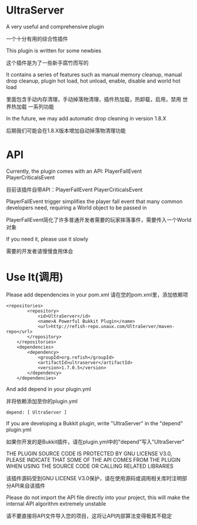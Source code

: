 # UltraServer
A very useful and comprehensive plugin

一个十分有用的综合性插件

This plugin is written for some newbies

这个插件是为了一些新手腐竹而写的

It contains a series of features such as manual memory cleanup, manual drop cleanup, plugin hot load, hot unload, enable, disable and world hot load

里面包含手动内存清理，手动掉落物清理，插件热加载，热卸载，启用，禁用 世界热加载 一系列功能

In the future, we may add automatic drop cleaning in version 1.8.X

后期我们可能会在1.8.X版本增加自动掉落物清理功能

# API
Currently, the plugin comes with an API: PlayerFallEvent PlayerCriticalsEvent

目前该插件自带API：PlayerFallEvent PlayerCriticalsEvent

PlayerFallEvent trigger simplifies the player fall event that many common developers need, requiring a World object to be passed in

PlayerFallEvent简化了许多普通开发者需要的玩家摔落事件，需要传入一个World对象

If you need it, please use it slowly

需要的开发者请慢慢食用体会

# Use It(调用)
Please add dependencies in your pom.xml
请在您的pom.xml里，添加依赖项

~~~
<repositories>
        <repository>
            <id>UltraServer</id>
            <name>A Powerful Bukkit Plugin</name>
            <url>http://refish-repo.unaux.com/UltraServer/maven-repo</url>
        </repository>
    </repositories>
    <dependencies>
        <dependency>
            <groupId>org.refish</groupId>
            <artifactId>ultraserver</artifactId>
            <version>1.7.0.5</version>
        </dependency>
    </dependencies>
~~~
And add depend in your plugin.yml

并将依赖添加至你的plugin.yml
~~~
depend: [ UltraServer ]
~~~

If you are developing a Bukkit plugin, write "UltraServer" in the "depend" plugin.yml

如果你开发的是Bukkit插件，请在plugin.yml中的"depend"写入"UltraServer"

THE PLUGIN SOURCE CODE IS PROTECTED BY GNU LICENSE V3.0, PLEASE INDICATE THAT SOME OF THE API COMES FROM THE PLUGIN WHEN USING THE SOURCE CODE OR CALLING RELATED LIBRARIES

该插件源码受到GNU LICENSE V3.0保护，请在使用源码或调用相关库时注明部分API来自该插件

Please do not import the API file directly into your project, this will make the internal API algorithm extremely unstable

请不要直接将API文件导入您的项目，这将让API内部算法变得极其不稳定
